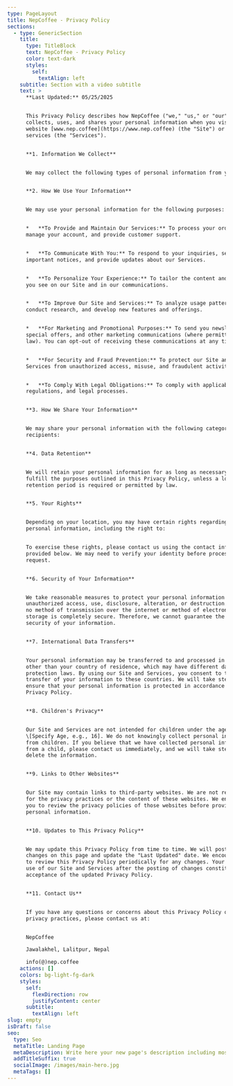 ```yaml
---
type: PageLayout
title: NepCoffee - Privacy Policy
sections:
  - type: GenericSection
    title:
      type: TitleBlock
      text: NepCoffee - Privacy Policy
      color: text-dark
      styles:
        self:
          textAlign: left
    subtitle: Section with a video subtitle
    text: >
      **Last Updated:** 05/25/2025


      This Privacy Policy describes how NepCoffee ("we," "us," or "our")
      collects, uses, and shares your personal information when you visit our
      website [www.nep.coffee](https://www.nep.coffee) (the "Site") or use our
      services (the "Services").


      **1. Information We Collect**


      We may collect the following types of personal information from you:


      **2. How We Use Your Information**


      We may use your personal information for the following purposes:


      *   **To Provide and Maintain Our Services:** To process your orders,
      manage your account, and provide customer support.


      *   **To Communicate With You:** To respond to your inquiries, send you
      important notices, and provide updates about our Services.


      *   **To Personalize Your Experience:** To tailor the content and offers
      you see on our Site and in our communications.


      *   **To Improve Our Site and Services:** To analyze usage patterns,
      conduct research, and develop new features and offerings.


      *   **For Marketing and Promotional Purposes:** To send you newsletters,
      special offers, and other marketing communications (where permitted by
      law). You can opt-out of receiving these communications at any time.


      *   **For Security and Fraud Prevention:** To protect our Site and
      Services from unauthorized access, misuse, and fraudulent activities.


      *   **To Comply With Legal Obligations:** To comply with applicable laws,
      regulations, and legal processes.


      **3. How We Share Your Information**


      We may share your personal information with the following categories of
      recipients:


      **4. Data Retention**


      We will retain your personal information for as long as necessary to
      fulfill the purposes outlined in this Privacy Policy, unless a longer
      retention period is required or permitted by law.


      **5. Your Rights**


      Depending on your location, you may have certain rights regarding your
      personal information, including the right to:


      To exercise these rights, please contact us using the contact information
      provided below. We may need to verify your identity before processing your
      request.


      **6. Security of Your Information**


      We take reasonable measures to protect your personal information from
      unauthorized access, use, disclosure, alteration, or destruction. However,
      no method of transmission over the internet or method of electronic
      storage is completely secure. Therefore, we cannot guarantee the absolute
      security of your information.


      **7. International Data Transfers**


      Your personal information may be transferred to and processed in countries
      other than your country of residence, which may have different data
      protection laws. By using our Site and Services, you consent to the
      transfer of your information to these countries. We will take steps to
      ensure that your personal information is protected in accordance with this
      Privacy Policy.


      **8. Children's Privacy**


      Our Site and Services are not intended for children under the age of
      \[Specify Age, e.g., 16]. We do not knowingly collect personal information
      from children. If you believe that we have collected personal information
      from a child, please contact us immediately, and we will take steps to
      delete the information.


      **9. Links to Other Websites**


      Our Site may contain links to third-party websites. We are not responsible
      for the privacy practices or the content of these websites. We encourage
      you to review the privacy policies of those websites before providing any
      personal information.


      **10. Updates to This Privacy Policy**


      We may update this Privacy Policy from time to time. We will post any
      changes on this page and update the "Last Updated" date. We encourage you
      to review this Privacy Policy periodically for any changes. Your continued
      use of our Site and Services after the posting of changes constitutes your
      acceptance of the updated Privacy Policy.


      **11. Contact Us**


      If you have any questions or concerns about this Privacy Policy or our
      privacy practices, please contact us at:


      NepCoffee

      Jawalakhel, Lalitpur, Nepal

      info(@)nep.coffee
    actions: []
    colors: bg-light-fg-dark
    styles:
      self:
        flexDirection: row
        justifyContent: center
      subtitle:
        textAlign: left
slug: empty
isDraft: false
seo:
  type: Seo
  metaTitle: Landing Page
  metaDescription: Write here your new page's description including most relevant keywords.
  addTitleSuffix: true
  socialImage: /images/main-hero.jpg
  metaTags: []
---
```

